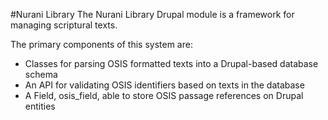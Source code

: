 #Nurani Library
The Nurani Library Drupal module is a framework for managing scriptural texts.

The primary components of this system are:

* Classes for parsing OSIS formatted texts into a Drupal-based database schema
* An API for validating OSIS identifiers based on texts in the database
* A Field, osis_field, able to store OSIS passage references on Drupal entities